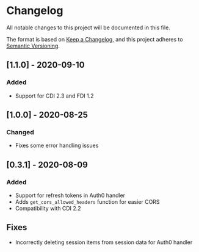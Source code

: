 # Changelog
All notable changes to this project will be documented in this file.

The format is based on [Keep a Changelog](https://keepachangelog.com/en/1.0.0/),
and this project adheres to [Semantic Versioning](https://semver.org/spec/v2.0.0.html).

## [1.1.0] - 2020-09-10
### Added
- Support for CDI 2.3 and FDI 1.2

## [1.0.0] - 2020-08-25
### Changed
- Fixes some error handling issues

## [0.3.1] - 2020-08-09
### Added
- Support for refresh tokens in Auth0 handler
- Adds `get_cors_allowed_headers` function for easier CORS
- Compatibility with CDI 2.2

## Fixes
- Incorrectly deleting session items from session data for Auth0 handler